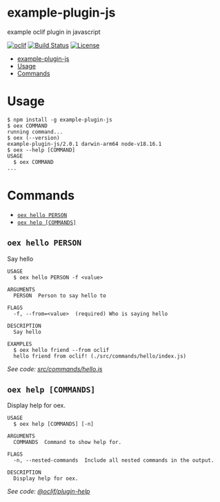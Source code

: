 # example-plugin-js

example oclif plugin in javascript

[![oclif](https://img.shields.io/badge/cli-oclif-brightgreen.svg)](https://oclif.io)
[![Build Status](https://github.com/montalvomiguelo/example-plugin-js/workflows/CI/badge.svg)](https://github.com/montalvomiguelo/example-plugin-js/actions)
[![License](https://img.shields.io/npm/l/@oclif/example-plugin-js.svg)](https://github.com/oclif/example-plugin-js/blob/master/package.json)

<!-- toc -->

- [example-plugin-js](#example-plugin-js)
- [Usage](#usage)
- [Commands](#commands)
<!-- tocstop -->

# Usage

<!-- usage -->

```sh-session
$ npm install -g example-plugin-js
$ oex COMMAND
running command...
$ oex (--version)
example-plugin-js/2.0.1 darwin-arm64 node-v18.16.1
$ oex --help [COMMAND]
USAGE
  $ oex COMMAND
...
```

<!-- usagestop -->

# Commands

<!-- commands -->

- [`oex hello PERSON`](#oex-hello-person)
- [`oex help [COMMANDS]`](#oex-help-commands)

## `oex hello PERSON`

Say hello

```
USAGE
  $ oex hello PERSON -f <value>

ARGUMENTS
  PERSON  Person to say hello to

FLAGS
  -f, --from=<value>  (required) Who is saying hello

DESCRIPTION
  Say hello

EXAMPLES
  $ oex hello friend --from oclif
  hello friend from oclif! (./src/commands/hello/index.js)
```

_See code: [src/commands/hello.js](https://github.com/montalvomiguelo/example-plugin-js/blob/v2.0.1/src/commands/hello.js)_

## `oex help [COMMANDS]`

Display help for oex.

```
USAGE
  $ oex help [COMMANDS] [-n]

ARGUMENTS
  COMMANDS  Command to show help for.

FLAGS
  -n, --nested-commands  Include all nested commands in the output.

DESCRIPTION
  Display help for oex.
```

_See code: [@oclif/plugin-help](https://github.com/oclif/plugin-help/blob/v5.2.18/src/commands/help.ts)_

<!-- commandsstop -->
